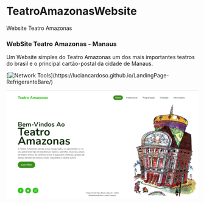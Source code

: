 # TeatroAmazonasWebsite
Website Teatro Amazonas

### WebSite Teatro Amazonas - Manaus
Um Website simples do Teatro Amazonas um dos mais importantes teatros do brasil e o principal cartão-postal da cidade de Manaus.

[![Network Tools](https://img.shields.io/badge/-🌐%20TeatroAmazonas%20Link-000?)](https://luciancardoso.github.io/LandingPage-RefrigeranteBare/)

![alt text](https://raw.githubusercontent.com/luciancardoso/TeatroAmazonasWebsite/main/website.png)
